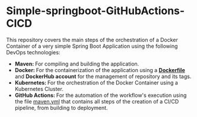 # Simple-springboot-GitHubActions-CICD

This repository covers the main steps of the orchestration of a Docker Container of a very simple Spring Boot Application using the following DevOps technologies: <br>

<ul>
  <li> <b>Maven: </b>For compiling and building the application.</li>
  <li> <b>Docker: </b>For the containerization of the application using a <b><a href = "https://github.com/khadijaelm24/Simple-springboot-GitHubActions-CICD/blob/master/Dockerfile">Dockerfile</a></b> and <b>DockerHub account</b> for the management of repository and its tags.</li>
  <li> <b>Kubernetes: </b>For the orchestration of the Docker Container using a Kubernetes Cluster.</li>
  <li> <b>GitHub Actions: </b>For the automation of the workflow's execution using the file <a href = "https://github.com/khadijaelm24/Simple-springboot-GitHubActions-CICD/blob/master/.github/workflows/maven.yml">maven.yml</a> that contains all steps of the creation of a CI/CD pipeline, from building to deployment.</li>
</ul>
